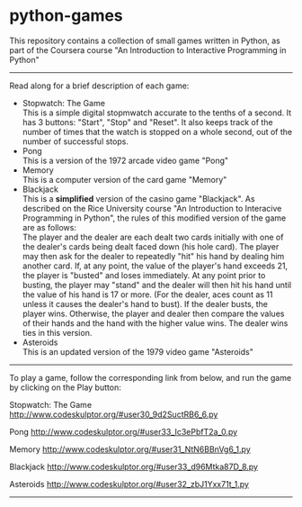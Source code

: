 python-games
============

This repository contains a collection of small games written in Python, as part of the Coursera course "An Introduction to Interactive Programming in Python"  
  
---
  
Read along for a brief description of each game:  
* Stopwatch: The Game  
This is a simple digital stopmwatch accurate to the tenths of a second. It has 3 buttons: "Start", "Stop" and "Reset". It also keeps track of the number of times that the watch is stopped on a whole second, out of the number of successful stops.  
* Pong  
This is a version of the 1972 arcade video game "Pong"  
* Memory  
This is a computer version of the card game "Memory"  
* Blackjack  
This is a **simplified** version of the casino game "Blackjack". As described on the Rice University course "An Introduction to Interacive Programming in Python", the rules of this modified version of the game are as follows:  
The player and the dealer are each dealt two cards initially with one of the dealer's cards being dealt faced down (his hole card). The player may then ask for the dealer to repeatedly "hit" his hand by dealing him another card. If, at any point, the value of the player's hand exceeds 21, the player is "busted" and loses immediately. At any point prior to busting, the player may "stand" and the dealer will then hit his hand until the value of his hand is 17 or more. (For the dealer, aces count as 11 unless it causes the dealer's hand to bust). If the dealer busts, the player wins. Otherwise, the player and dealer then compare the values of their hands and the hand with the higher value wins. The dealer wins ties in this version.  
* Asteroids  
This is an updated version of the 1979 video game "Asteroids"  

---
  
  
To play a game, follow the corresponding link from below, and run the game by clicking on the Play button:  
  
Stopwatch: The Game
http://www.codeskulptor.org/#user30_9d2SuctRB6_6.py

Pong
http://www.codeskulptor.org/#user33_Ic3ePbfT2a_0.py

Memory
http://www.codeskulptor.org/#user31_NtN6BBnVg6_1.py

Blackjack
http://www.codeskulptor.org/#user33_d96Mtka87D_8.py

Asteroids
http://www.codeskulptor.org/#user32_zbJ1Yxx71t_1.py
  
---
